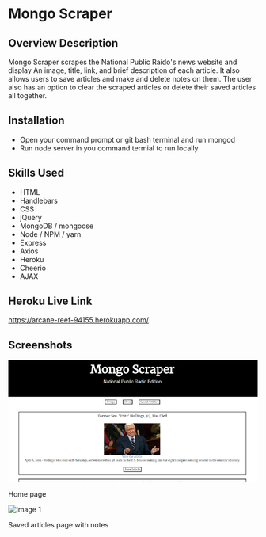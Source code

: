 Mongo Scraper
========== 

Overview Description
--------------------

Mongo Scraper scrapes the National Public Raido's news website and display An image, title, link, and brief description of each article. It also allows users to save articles and make and delete notes on them. The user also has an option to clear the scraped articles or delete their saved articles all together.

Installation
-----------------

- Open your command prompt or git bash terminal and run mongod
- Run node server in you command termial to run locally


Skills Used
-----------


- HTML 
- Handlebars
- CSS 
- jQuery
- MongoDB / mongoose
- Node / NPM / yarn
- Express
- Axios
- Heroku
- Cheerio
- AJAX


Heroku Live Link
----------------

https://arcane-reef-94155.herokuapp.com/

Screenshots
-----------

![Image 1](/images/scrape.png)

Home page

![Image 1](/images/saved/png)

Saved articles page with notes